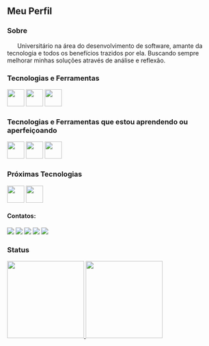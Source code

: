 ## Meu Perfil

### Sobre
&nbsp;&nbsp;&nbsp;&nbsp;&nbsp;&nbsp;Universitário na área do desenvolvimento de software, amante da tecnologia e todos os benefícios trazidos por ela. Buscando sempre melhorar minhas soluções através de análise e reflexão.

### Tecnologias e Ferramentas

<img src="https://cdn.jsdelivr.net/gh/devicons/devicon/icons/windows8/windows8-original.svg" width="40" height="40"/> <img src="https://cdn.jsdelivr.net/gh/devicons/devicon/icons/git/git-plain.svg" width="40" height="40"/> <img src="https://cdn.jsdelivr.net/gh/devicons/devicon/icons/visualstudio/visualstudio-plain.svg" width="40" height="40"/>

### Tecnologias e Ferramentas que estou aprendendo ou aperfeiçoando

<img src="https://cdn.jsdelivr.net/gh/devicons/devicon/icons/html5/html5-plain.svg" width="40" height="40"/> <img src="https://cdn.jsdelivr.net/gh/devicons/devicon/icons/css3/css3-plain.svg" width="40" height="40"/> <img src="https://cdn.jsdelivr.net/gh/devicons/devicon/icons/javascript/javascript-plain.svg" width="40" height="40"/> 

### Próximas Tecnologias

<img src="https://cdn.jsdelivr.net/gh/devicons/devicon/icons/nodejs/nodejs-plain.svg" width="40" height="40"/> <img src="https://cdn.jsdelivr.net/gh/devicons/devicon/icons/react/react-original.svg" width="40" height="40"/>

#### Contatos:

<div>
<a href = "mailto:otarossoni@gmail.com"><img src="https://img.shields.io/badge/Gmail-D14836?style=for-the-badge&logo=gmail&logoColor=white" target="_blank"></a>
<a href="https://www.linkedin.com/in/ot%C3%A1vio-monteiro-rossoni/" target="_blank"><img src="https://img.shields.io/badge/-LinkedIn-%230077B5?style=for-the-badge&logo=linkedin&logoColor=white" target="_blank"></a>   
<a href="https://wa.me/99039404" target="_blank"><img src="https://img.shields.io/badge/WhatsApp-25D366?style=for-the-badge&logo=whatsapp&logoColor=white" target="_blank"></a>
<a href="https://t.me/Otarossoni" target="_blank"><img src="https://img.shields.io/badge/Telegram-2CA5E0?style=for-the-badge&logo=telegram&logoColor=white" target="_blank"></a>
<a href="https://steamcommunity.com/id/OMRStein" target="_blank"><img src="https://img.shields.io/badge/Steam-000000?style=for-the-badge&logo=steam&logoColor=white" target="_blank"></a> 
</div>

### Status

<div>
<a href="https://github.com/Otarossoni">
<img height="180em" src="https://github-readme-stats.vercel.app/api/top-langs/?username=Otarossoni&layout=compact&langs_count=7&theme=dracula"/>
<img height="180em" src="https://github-readme-stats.vercel.app/api?username=Otarossoni&show_icons=true&theme=dracula&include_all_commits=true&count_private=true"/>
</div>
